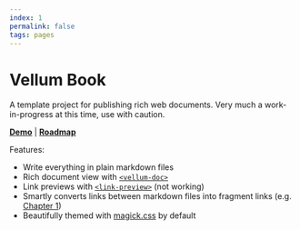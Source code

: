 ```yaml
---
index: 1
permalink: false
tags: pages
---
```

# Vellum Book

A template project for publishing rich web documents. Very much a work-in-progress at this time, use with caution.

**[Demo](https://grislyeye.github.io/vellum-book/)** |
**[Roadmap](https://github.com/grislyeye/vellum-book/issues?q=is%3Aissue+is%3Aopen+label%3Aenhancement)**

Features:

- Write everything in plain markdown files
- Rich document view with [`<vellum-doc>`](https://github.com/grislyeye/vellum-doc)
- Link previews with [`<link-preview>`](https://github.com/rg-wood/link-preview) (not working)
- Smartly converts links between markdown files into fragment links (e.g. [Chapter 1](sections/chapter-1/chapter-1.md))
- Beautifully themed with [magick.css](https://css.winterveil.net/) by default
